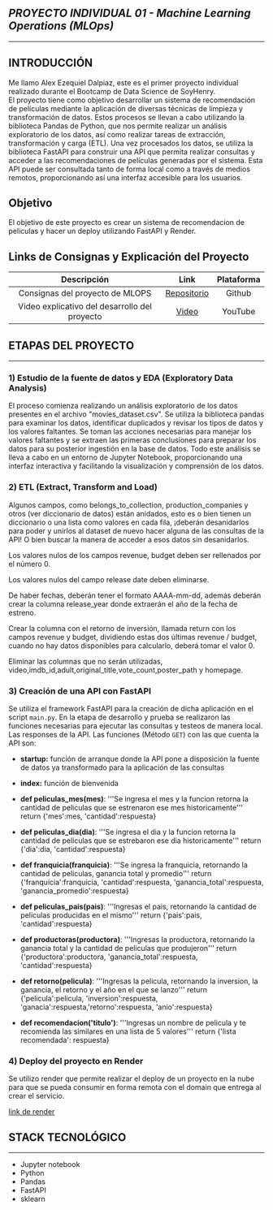 
## **_PROYECTO INDIVIDUAL 01 - Machine Learning Operations (MLOps)_**

---

## INTRODUCCIÓN
Me llamo Alex Ezequiel Dalpiaz, este es el primer proyecto individual realizado durante el Bootcamp de Data Science de SoyHenry.  
El proyecto tiene como objetivo desarrollar un sistema de recomendación de películas mediante la aplicación de diversas técnicas de limpieza y transformación de datos. Estos procesos se llevan a cabo utilizando la biblioteca Pandas de Python, que nos permite realizar un análisis exploratorio de los datos, así como realizar tareas de extracción, transformación y carga (ETL). Una vez procesados los datos, se utiliza la biblioteca FastAPI para construir una API que permita realizar consultas y acceder a las recomendaciones de películas generadas por el sistema. Esta API puede ser consultada tanto de forma local como a través de medios remotos, proporcionando así una interfaz accesible para los usuarios.

## Objetivo

El objetivo de este proyecto es crear un sistema de recomendacion de peliculas y hacer un deploy utilizando FastAPI y Render.


## Links de Consignas y Explicación del Proyecto

|                  Descripción                  |                          Link                           | Plataforma |
| :-------------------------------------------: | :-----------------------------------------------------: | :--------: |
|    Consignas del proyecto de MLOPS    | [Repositorio](https://github.com/HX-PRomero/PI_ML_OPS/) |   Github   |
| Video explicativo del desarrollo del proyecto |                  [Video](link)                   |  YouTube   |

## ETAPAS DEL PROYECTO

---

### **1) Estudio de la fuente de datos y EDA (Exploratory Data Analysis)**

El proceso comienza realizando un análisis exploratorio de los datos presentes en el archivo "movies_dataset.csv". Se utiliza la biblioteca pandas para examinar los datos, identificar duplicados y revisar los tipos de datos y los valores faltantes. Se toman las acciones necesarias para manejar los valores faltantes y se extraen las primeras conclusiones para preparar los datos para su posterior ingestión en la base de datos. Todo este análisis se lleva a cabo en un entorno de Jupyter Notebook, proporcionando una interfaz interactiva y facilitando la visualización y comprensión de los datos.

### **2) ETL (Extract, Transform and Load)**

Algunos campos, como belongs_to_collection, production_companies y otros (ver diccionario de datos) están anidados, esto es o bien tienen un diccionario o una lista como valores en cada fila, ¡deberán desanidarlos para poder y unirlos al dataset de nuevo hacer alguna de las consultas de la API! O bien buscar la manera de acceder a esos datos sin desanidarlos.

Los valores nulos de los campos revenue, budget deben ser rellenados por el número 0.

Los valores nulos del campo release date deben eliminarse.

De haber fechas, deberán tener el formato AAAA-mm-dd, además deberán crear la columna release_year donde extraerán el año de la fecha de estreno.

Crear la columna con el retorno de inversión, llamada return con los campos revenue y budget, dividiendo estas dos últimas revenue / budget, cuando no hay datos disponibles para calcularlo, deberá tomar el valor 0.

Eliminar las columnas que no serán utilizadas, video,imdb_id,adult,original_title,vote_count,poster_path y homepage.


### **3) Creación de una API con FastAPI**

Se utiliza el framework FastAPI para la creación de dicha aplicación en el script `main.py`. En la etapa de desarrollo y prueba se realizaron las funciones necesarias para ejecutar las consultas y testeos de manera local. Las responses de la API.
Las funciones (Método `GET`) con las que cuenta la API son:

- **startup:** función de arranque donde la API pone a disposición la fuente de datos ya transformado para la aplicación de las consultas

- **index:** función de bienvenida

- **def peliculas_mes(mes)**: '''Se ingresa el mes y la funcion retorna la cantidad de peliculas que se estrenaron ese mes historicamente''' return {'mes':mes, 'cantidad':respuesta}

- **def peliculas_dia(dia)**: '''Se ingresa el dia y la funcion retorna la cantidad de peliculas que se estrebaron ese dia historicamente''' return {'dia':dia, 'cantidad':respuesta}

- **def franquicia(franquicia)**: '''Se ingresa la franquicia, retornando la cantidad de peliculas, ganancia total y promedio''' return {'franquicia':franquicia, 'cantidad':respuesta, 'ganancia_total':respuesta, 'ganancia_promedio':respuesta}

- **def peliculas_pais(pais)**: '''Ingresas el pais, retornando la cantidad de peliculas producidas en el mismo''' return {'pais':pais, 'cantidad':respuesta}

- **def productoras(productora)**: '''Ingresas la productora, retornando la ganancia total y la cantidad de peliculas que produjeron''' return {'productora':productora, 'ganancia_total':respuesta, 'cantidad':respuesta}

- **def retorno(pelicula)**: '''Ingresas la pelicula, retornando la inversion, la ganancia, el retorno y el año en el que se lanzo''' return {'pelicula':pelicula, 'inversion':respuesta, 'ganacia':respuesta,'retorno':respuesta, 'anio':respuesta}

- **def recomendacion('titulo')**: '''Ingresas un nombre de pelicula y te recomienda las similares en una lista de 5 valores''' return {'lista recomendada': respuesta}


### **4) Deploy del proyecto en Render**

Se utilizo render que permite realizar el deploy de un proyecto en la nube para que se pueda consumir en forma remota con el domain que entrega al crear el servicio.

[link de render](https://pimlops-xonb.onrender.com)



## STACK TECNOLÓGICO

---

- Jupyter notebook
- Python
- Pandas
- FastAPI
- sklearn
